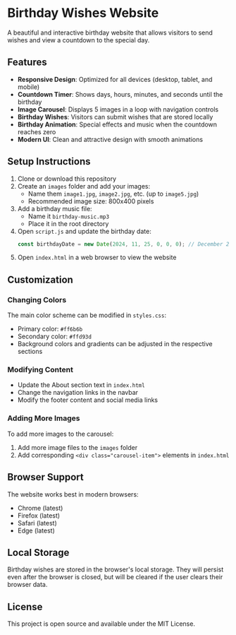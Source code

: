 # Birthday Wishes Website

A beautiful and interactive birthday website that allows visitors to send wishes and view a countdown to the special day.

## Features

- **Responsive Design**: Optimized for all devices (desktop, tablet, and mobile)
- **Countdown Timer**: Shows days, hours, minutes, and seconds until the birthday
- **Image Carousel**: Displays 5 images in a loop with navigation controls
- **Birthday Wishes**: Visitors can submit wishes that are stored locally
- **Birthday Animation**: Special effects and music when the countdown reaches zero
- **Modern UI**: Clean and attractive design with smooth animations

## Setup Instructions

1. Clone or download this repository
2. Create an `images` folder and add your images:
   - Name them `image1.jpg`, `image2.jpg`, etc. (up to `image5.jpg`)
   - Recommended image size: 800x400 pixels
3. Add a birthday music file:
   - Name it `birthday-music.mp3`
   - Place it in the root directory
4. Open `script.js` and update the birthday date:
   ```javascript
   const birthdayDate = new Date(2024, 11, 25, 0, 0, 0); // December 25, 2024
   ```
5. Open `index.html` in a web browser to view the website

## Customization

### Changing Colors
The main color scheme can be modified in `styles.css`:
- Primary color: `#ff6b6b`
- Secondary color: `#ffd93d`
- Background colors and gradients can be adjusted in the respective sections

### Modifying Content
- Update the About section text in `index.html`
- Change the navigation links in the navbar
- Modify the footer content and social media links

### Adding More Images
To add more images to the carousel:
1. Add more image files to the `images` folder
2. Add corresponding `<div class="carousel-item">` elements in `index.html`

## Browser Support
The website works best in modern browsers:
- Chrome (latest)
- Firefox (latest)
- Safari (latest)
- Edge (latest)

## Local Storage
Birthday wishes are stored in the browser's local storage. They will persist even after the browser is closed, but will be cleared if the user clears their browser data.

## License
This project is open source and available under the MIT License. 